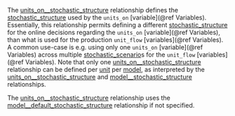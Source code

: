 The [units\_on\_\_stochastic\_structure](@ref) relationship defines the [stochastic\_structure](@ref)
used by the `units_on` [variable](@ref Variables).
Essentially, this relationship permits defining a different [stochastic\_structure](@ref) for the online decisions
regarding the `units_on` [variable](@ref Variables),
than what is used for the production `unit_flow` [variables](@ref Variables).
A common use-case is e.g. using only one `units_on` [variable](@ref Variables)
across multiple [stochastic\_scenario](@ref)s for the `unit_flow` [variables](@ref Variables).
Note that only one [units\_on\_\_stochastic\_structure](@ref) relationship can be defined per [unit](@ref) per [model](@ref),
as interpreted by the [units\_on\_\_stochastic\_structure](@ref) and [model\_\_stochastic\_structure](@ref)
relationships.

The [units\_on\_\_stochastic\_structure](@ref) relationship uses the [model\_\_default\_stochastic\_structure](@ref)
relationship if not specified.